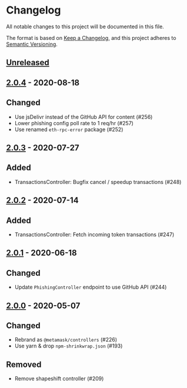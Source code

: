 # Changelog

All notable changes to this project will be documented in this file.

The format is based on [Keep a Changelog](https://keepachangelog.com/en/1.0.0/), and this project adheres to [Semantic Versioning](https://semver.org/spec/v2.0.0.html).

## [Unreleased]

## [2.0.4] - 2020-08-18

## Changed

- Use jsDelivr instead of the GitHub API for content (#256)
- Lower phishing config poll rate to 1 req/hr (#257)
- Use renamed `eth-rpc-error` package (#252)

## [2.0.3] - 2020-07-27

## Added

- TransactionsController: Bugfix cancel / speedup transactions (#248)


## [2.0.2] - 2020-07-14

## Added

- TransactionsController: Fetch incoming token transactions (#247)


## [2.0.1] - 2020-06-18

## Changed

- Update `PhishingController` endpoint to use GitHub API (#244)

## [2.0.0] - 2020-05-07

## Changed

- Rebrand as `@metamask/controllers` (#226)
- Use yarn & drop `npm-shrinkwrap.json` (#193)

## Removed

- Remove shapeshift controller (#209)

[Unreleased]:https://github.com/MetaMask/controllers/compare/v2.0.4...HEAD
[2.0.4]:https://github.com/MetaMask/controllers/tree/v2.0.4
[2.0.3]:https://github.com/MetaMask/controllers/tree/v2.0.3
[2.0.2]:https://github.com/MetaMask/controllers/tree/v2.0.2
[2.0.1]:https://github.com/MetaMask/controllers/tree/v2.0.1
[2.0.0]:https://github.com/MetaMask/controllers/tree/v2.0.0
